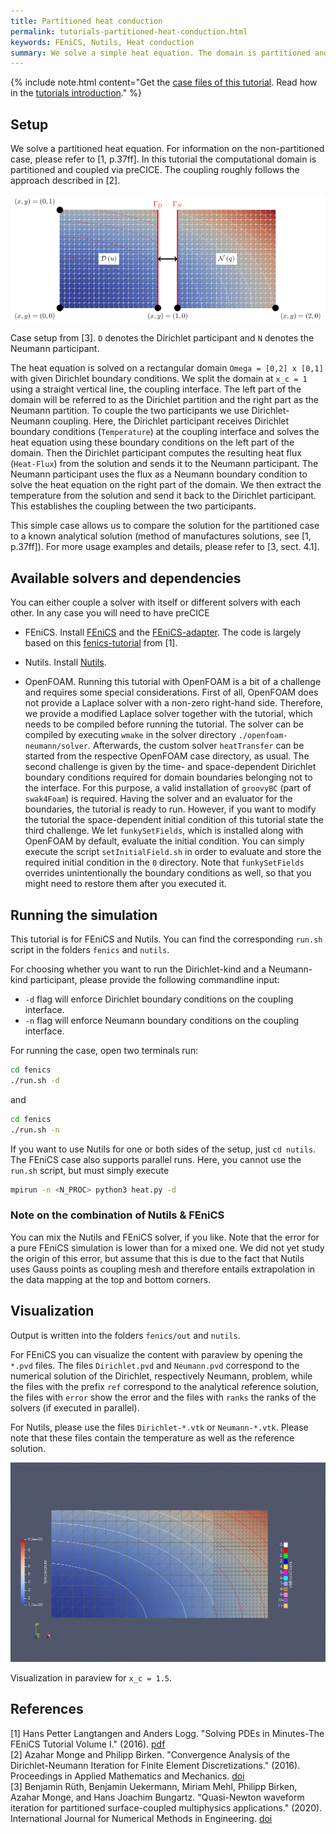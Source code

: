 ```yaml
---
title: Partitioned heat conduction
permalink: tutorials-partitioned-heat-conduction.html
keywords: FEniCS, Nutils, Heat conduction
summary: We solve a simple heat equation. The domain is partitioned and the coupling is established in a Dirichlet-Neumann fashion.
---
```


{% include note.html content="Get the [case files of this tutorial](https://github.com/precice/tutorials/tree/master/partitioned-heat-conduction). Read how in the [tutorials introduction](https://www.precice.org/tutorials.html)." %}

## Setup

We solve a partitioned heat equation. For information on the non-partitioned case, please refer to [1, p.37ff]. In this tutorial the computational domain is partitioned and coupled via preCICE. The coupling roughly follows the approach described in [2].

![Case setup of partitioned-heat-conduction case](images/tutorials-partitioned-heat-conduction-setup.png)

Case setup from [3]. `D` denotes the Dirichlet participant and `N` denotes the Neumann participant.

The heat equation is solved on a rectangular domain `Omega = [0,2] x [0,1]` with given Dirichlet boundary conditions. We split the domain at `x_c = 1` using a straight vertical line, the coupling interface. The left part of the domain will be referred to as the Dirichlet partition and the right part as the Neumann partition. To couple the two participants we use Dirichlet-Neumann coupling. Here, the Dirichlet participant receives Dirichlet boundary conditions (`Temperature`) at the coupling interface and solves the heat equation using these boundary conditions on the left part of the domain. Then the Dirichlet participant computes the resulting heat flux (`Heat-Flux`) from the solution and sends it to the Neumann participant. The Neumann participant uses the flux as a Neumann boundary condition to solve the heat equation on the right part of the domain. We then extract the temperature from the solution and send it back to the Dirichlet participant. This establishes the coupling between the two participants.

This simple case allows us to compare the solution for the partitioned case to a known analytical solution (method of manufactures solutions, see [1, p.37ff]). For more usage examples and details, please refer to [3, sect. 4.1].

## Available solvers and dependencies

You can either couple a solver with itself or different solvers with each other. In any case you will need to have preCICE

* FEniCS. Install [FEniCS](https://fenicsproject.org/download/) and the [FEniCS-adapter](https://github.com/precice/fenics-adapter). The code is largely based on this [fenics-tutorial](https://github.com/hplgit/fenics-tutorial/blob/master/pub/python/vol1/ft03_heat.py) from [1].

* Nutils. Install [Nutils](http://www.nutils.org/en/latest/).

* OpenFOAM. Running this tutorial with OpenFOAM is a bit of a challenge and requires some special considerations. First of all, OpenFOAM does not provide a Laplace solver with a non-zero right-hand side. Therefore, we provide a modified Laplace solver together with the tutorial, which needs to be compiled before running the tutorial. The solver can be compiled by executing `wmake` in the solver directory `./openfoam-neumann/solver`. Afterwards, the custom solver `heatTransfer` can be started from the respective OpenFOAM case directory, as usual. The second challenge is given by the time- and space-dependent Dirichlet boundary conditions required for domain boundaries belonging not to the interface. For this purpose, a valid installation of `groovyBC` (part of `swak4Foam`) is required. Having the solver and an evaluator for the boundaries, the tutorial is ready to run. However, if you want to modify the tutorial the space-dependent initial condition of this tutorial state the third challenge. We let `funkySetFields`, which is installed along with OpenFOAM by default, evaluate the initial condition. You can simply execute the script `setInitialField.sh` in order to evaluate and store the required initial condition in the `0` directory. Note that `funkySetFields` overrides unintentionally the boundary conditions as well, so that you might need to restore them after you executed it.

## Running the simulation

This tutorial is for FEniCS and Nutils. You can find the corresponding `run.sh` script in the folders `fenics` and `nutils`.

For choosing whether you want to run the Dirichlet-kind and a Neumann-kind participant, please provide the following commandline input:

* `-d` flag will enforce Dirichlet boundary conditions on the coupling interface.
* `-n` flag will enforce Neumann boundary conditions on the coupling interface.

For running the case, open two terminals run:

```bash
cd fenics
./run.sh -d
```

and

```bash
cd fenics
./run.sh -n
```

If you want to use Nutils for one or both sides of the setup, just `cd nutils`. The FEniCS case also supports parallel runs. Here, you cannot use the `run.sh` script, but must simply execute

```bash
mpirun -n <N_PROC> python3 heat.py -d
```

### Note on the combination of Nutils & FEniCS

You can mix the Nutils and FEniCS solver, if you like. Note that the error for a pure FEniCS simulation is lower than for a mixed one. We did not yet study the origin of this error, but assume that this is due to the fact that Nutils uses Gauss points as coupling mesh and therefore entails extrapolation in the data mapping at the top and bottom corners.

## Visualization

Output is written into the folders `fenics/out` and `nutils`.

For FEniCS you can visualize the content with paraview by opening the `*.pvd` files. The files `Dirichlet.pvd` and `Neumann.pvd` correspond to the numerical solution of the Dirichlet, respectively Neumann, problem, while the files with the prefix `ref` correspond to the analytical reference solution, the files with `error` show the error and the files with `ranks` the ranks of the solvers (if executed in parallel).

For Nutils, please use the files `Dirichlet-*.vtk` or `Neumann-*.vtk`. Please note that these files contain the temperature as well as the reference solution.

![Animation of the partitioned heat equation](images/tutorials-partitioned-heat-conduction-FEniCS-movie.gif)

Visualization in paraview for `x_c = 1.5`.

## References

[1] Hans Petter Langtangen and Anders Logg. "Solving PDEs in Minutes-The FEniCS Tutorial Volume I." (2016). [pdf](https://fenicsproject.org/pub/tutorial/pdf/fenics-tutorial-vol1.pdf)  
[2] Azahar Monge and Philipp Birken. "Convergence Analysis of the Dirichlet-Neumann Iteration for Finite Element Discretizations." (2016). Proceedings in Applied Mathematics and Mechanics. [doi](https://doi.org/10.1002/pamm.201610355)  
[3] Benjamin Rüth, Benjamin Uekermann, Miriam Mehl, Philipp Birken, Azahar Monge, and Hans Joachim Bungartz. "Quasi-Newton waveform iteration for partitioned surface-coupled multiphysics applications." (2020). International Journal for Numerical Methods in Engineering. [doi](https://doi.org/10.1002/nme.6443)  

